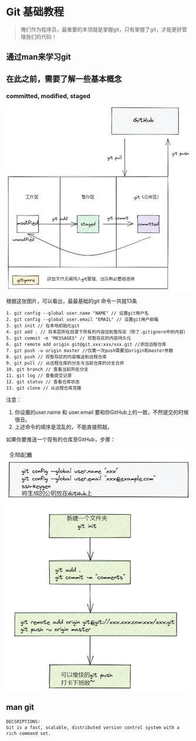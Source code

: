 # Git 基础教程
> 俺们作为程序员，最重要的本领就是掌握git，只有掌握了git，才能更好管理我们的代码！
## 通过man来学习git
## 在此之前，需要了解一些基本概念
### committed, modified, staged

![conception](img/conception.png)

根据这张图片，可以看出，最最基础的git 命令一共就13条
```text
1. git config --global user.name "NAME" // 设置git用户名
2. git config --global user.email "EMAIL" // 设置git用户邮箱
3. git init // 在本地初始化git
4. git add . // 将本层所在目录下所有的内容加到暂存区（除了.gitignore中的内容）
5. git commit -m "MESSAGES" // 将暂存区的内容持久化
6. git remote add origin git@git.xxx:xxx/xxx.git //添加远程仓库
7. git push -u origin master //仅第一次push需要加origin和master参数
8. git push // 将暂存区的内容推送到远程仓库
9. git pull // 从远程仓库的分支与当前仓库的分支合并
10. git branch // 查看当前所在分支
11. git log // 查看提交记录
12. git status // 查看仓库状态
13. git clone // 从远程仓库克隆
```
注意：
1. 你设置的user.name 和 user.email 要和你GitHub上的一致，不然提交的时候很丑。
2. 上述命令的顺序是混乱的，不能直接照敲。

如果你要推送一个现有的仓库至GitHub，步骤：

![step](img/step.png)


## man git
```text
DECSRIPTIONS:
Git is a fast, scalable, distributed version control system with a rich command set.



```
